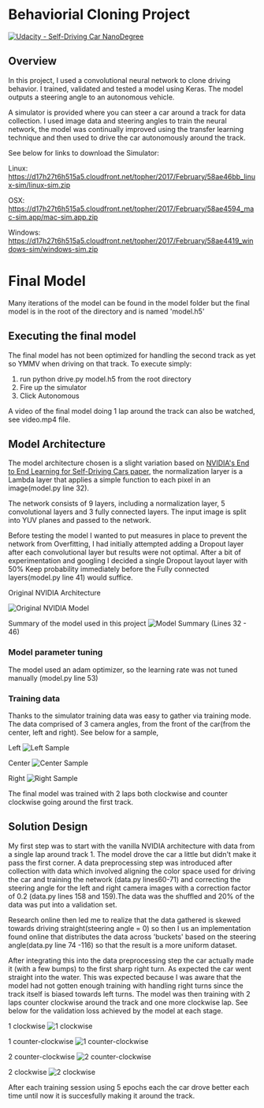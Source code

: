 # Behaviorial Cloning Project

[![Udacity - Self-Driving Car NanoDegree](https://s3.amazonaws.com/udacity-sdc/github/shield-carnd.svg)](http://www.udacity.com/drive)

Overview
---

In this project, I used a convolutional neural network to clone driving behavior. I trained, validated and tested a model using Keras. The model outputs a steering angle to an autonomous vehicle.

A simulator is provided where you can steer a car around a track for data collection. I used image data and steering angles to train the neural network, the model was continually improved using the transfer learning technique and then used to drive the car autonomously around the track.

See below for links to download the Simulator:

Linux: https://d17h27t6h515a5.cloudfront.net/topher/2017/February/58ae46bb_linux-sim/linux-sim.zip

OSX: https://d17h27t6h515a5.cloudfront.net/topher/2017/February/58ae4594_mac-sim.app/mac-sim.app.zip

Windows: https://d17h27t6h515a5.cloudfront.net/topher/2017/February/58ae4419_windows-sim/windows-sim.zip

# Final Model
Many iterations of the model can be found in the model folder but the final model is in the root of the directory and is named 'model.h5'

## Executing the final model
The final model has not been optimized for handling the second track as yet so YMMV when driving on that track. To execute simply:
1. run python drive.py model.h5 from the root directory
2. Fire up the simulator
3. Click Autonomous

A video of the final model doing 1 lap around the track can also be watched, see video.mp4 file.

## Model Architecture

The model architecture chosen is a slight variation based on [NVIDIA's End to End Learning for Self-Driving Cars paper](https://arxiv.org/pdf/1604.07316v1.pdf), the normalization laryer is a Lambda layer that applies a simple function to each pixel in an image(model.py line 32).


The network consists of 9 layers, including a normalization layer, 5 convolutional layers and 3 fully connected layers. The input image is split into YUV planes and passed to the network.

Before testing the model I wanted to put measures in place to prevent the network from Overfitting, I had initially attempted adding a Dropout layer after each convolutional layer but results were not optimal. After a bit of experimentation and googling I decided a single Dropout layout layer with 50% Keep probability immediately before the Fully connected layers(model.py line 41) would suffice.  

Original NVIDIA Architecture

![Original NVIDIA Model](/readme_images/nvidia.png?raw=true "Original NVIDIA Model")

Summary of the model used in this project
![Model Summary](/readme_images/model_summary.png?raw=true "Model Summary") (Lines 32 - 46)

### Model parameter tuning
The model used an adam optimizer, so the learning rate was not tuned manually (model.py line 53)

### Training data
Thanks to the simulator training data was easy to gather via training mode. The data comprised of 3 camera angles, from the front of the car(from the center, left and right). See below for a sample,

Left
![Left Sample](/readme_images/left_sample.jpg?raw=true "Left Sample")

Center
![Center Sample](/readme_images/center_sample.jpg?raw=true "Center Sample")

Right
![Right Sample](/readme_images/right_sample.jpg?raw=true "Right Sample")

The final model was trained with 2 laps both clockwise and counter clockwise going around the first track.

## Solution Design
My first step was to start with the vanilla NVIDIA architecture with data from a single lap around track 1. The model drove the car a little but didn't make it pass the first corner. A data preprocessing step was introduced after collection with data which involved aligning the color space used for driving the car and training the network (data.py lines60-71) and correcting the steering angle for the left and right camera images with a correction factor of 0.2 (data.py lines 158 and 159).The data was the shuffled and 20% of the data was put into a validation set.

Research online then led me to realize that the data gathered is skewed towards driving straight(steering angle = 0) so then I us an implementation found online that distributes the data across 'buckets' based on the steering angle(data.py line 74 -116) so that the result is a more uniform dataset.  

After integrating this into the data preprocessing step the car actually made it (with a few bumps) to the first sharp right turn. As expected the car went straight into the water. This was expected because I was aware that the model had not gotten enough training with handling right turns since the track itself is biased towards left turns. The model was then training with 2 laps counter clockwise around the track and one more clockwise lap. See below for the validation loss achieved by the model at each stage. 

1 clockwise
![1 clockwise](/readme_images/Figure_1.png?raw=true "1 clockwise")

1 counter-clockwise
![1 counter-clockwise](/readme_images/Figure_2.png?raw=true "1 counter-clockwise")

2 counter-clockwise
![2 counter-clockwise](/readme_images/Figure_3.png?raw=true "2 counter-clockwise")

2 clockwise
![2 clockwise](/readme_images/Figure_4.png?raw=true "2 clockwise")

After each training session using 5 epochs each the car drove better each time until now it is succesfully making it around the track.
